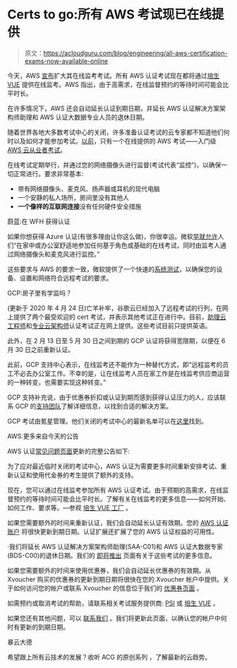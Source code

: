 # Certs to go:所有 AWS 考试现已在线提供

> 原文：<https://acloudguru.com/blog/engineering/all-aws-certification-exams-now-available-online>

今天，AWS [宣布](https://aws.amazon.com/certification/faqs/)扩大其在线监考考试。所有 AWS 认证考试现在都将通过[培生 VUE](https://home.pearsonvue.com/aws/onvue) 提供在线监考。AWS 指出，由于高需求，在线监督预约的等待时间可能会比平时长。

在许多情况下，AWS 还会自动延长认证到期日期，并延长 AWS 认证解决方案架构师助理和 AWS 认证大数据专业人员的退休日期。

随着世界各地大多数考试中心的关闭，许多准备认证考试的云专家都不知道他们何时以及如何才能参加考试。[以前](/blog/engineering/aws-offers-online-ccp-certification)，只有一个在线提供的 AWS 考试——入门级 [AWS 云从业者考试](https://acloudguru.com/course/aws-certified-cloud-practitioner)。

在线考试定期举行，并通过您的网络摄像头进行监督(考试代表“监控”)，以确保一切正常进行。要求非常基本:

*   带有网络摄像头、麦克风、扬声器或耳机的现代电脑
*   一个安静的私人场所，房间里没有其他人
*   **一个像样的互联网连接**没有任何硬件安全措施

蔚蓝:在 WFH 获得认证

如果你想获得 Azure 认证(有很多理由让你这么做)，你很幸运。微软[早就允许](https://www.microsoft.com/en-us/learning/online-exams.aspx)人们“在家中或办公室舒适地参加任何基于角色或基础的在线考试，同时由监考人通过网络摄像头和麦克风进行监控。”

这些要求与 AWS 的要求一致，微软提供了一个快速的[系统测试](https://www.microsoft.com/en-us/learning/online-exams.aspx)，以确保您的设备、设置和网络符合远程考试的要求。

GCP:房子里有学监吗？

(更新于 2020 年 4 月 24 日)亡羊补牢，谷歌云已经加入了远程考试的行列，在网上提供了两个最受欢迎的 cert 考试，并表示其他考试正在进行中。目前，[助理云工程师](https://acloud.guru/learn/gcp-certified-associate-cloud-engineer?itm_source)和[专业云架构师](https://acloud.guru/learn/gcp-certified-professional-cloud-architect?itm_source)认证考试正在网上提供。这些考试目前只提供英语。

此外，在 2 月 13 日至 5 月 30 日之间到期的 GCP 认证将获得宽限期，以便在 6 月 30 日之前重新认证。

此前，GCP 支持中心表示，在线监考还不能作为一种替代方式，即“远程监考的员工不必去办公室工作。不幸的是，让在线监考人员在家工作是在线监考供应商运营的一种转变，也需要实现这种转变。”

GCP 支持补充说，由于优惠券折扣或认证到期而感到获得认证压力的人，应该联系 GCP 的[支持团队](https://support.google.com/a/contact/certification/)了解详细信息，以找到合适的解决方案。

GCP 考试由氪星管理。他们关闭的考试中心的最新名单可以在[这里](https://www.kryteriononline.com/blog/update-kryterion-testing-center-closures)找到。

AWS:更多来自今天的公告

AWS 认证[常见问题页面](https://aws.amazon.com/certification/faqs/)更新的完整公告如下:

为了应对最近临时关闭的考试中心，AWS 认证为需要更多时间重新安排考试、重新认证和使用代金券的考生提供了额外的支持。

现在，您可以通过在线监考参加所有 AWS 认证考试。由于预期的高需求，在线监督预约的等待时间可能会比平时长。了解有关在线监考的更多信息——如何开始、如何工作、要求等。—参观 [培生 VUE 工厂](https://home.pearsonvue.com/aws/op) 。

如果您需要额外的时间来重新认证，我们会自动延长认证有效期。您的 [AWS 认证账户](https://aws.training/certification) 将很快更新到期日期。认证扩展还扩展了您的 AWS 认证权益的可用性。

·我们将延长 AWS 认证解决方案架构师助理(SAA-C01)和 AWS 认证大数据专家(BDS-C00)的退休日期。我们的 [即将推出](https://aws.amazon.com/certification/coming-soon/) 页面有关于这些考试的更多信息。

如果您需要额外的时间来使用优惠券，我们会自动延长优惠券的有效期。从 Xvoucher 购买的优惠券的更新到期日期将很快在您的 Xvoucher 帐户中提供。关于如何访问您的帐户或联系 Xvoucher 的信息位于我们的 [优惠券页面](https://aws.amazon.com/certification/bulk-voucher/) 。

如需预约或取消考试的帮助，请联系相关考试服务提供商: [PSI](https://psi-cdexp.zendesk.com/hc/en-us/requests/new?ticket_form_id) 或 [培生 VUE](https://home.pearsonvue.com/aws/contact) 。

如果您还有其他问题，可以 [联系我们](https://support.aws.amazon.com/#/contacts/aws-training) 。我们将更新此页面，以确认您的帐户中何时有更新的到期日期。

暴云大德

希望跟上所有云技术的发展？收听 ACG 的原创系列 ，了解最新的云趋势。
